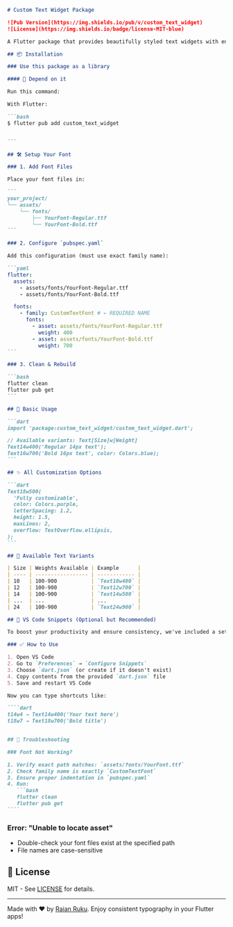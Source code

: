 `````markdown
# Custom Text Widget Package

![Pub Version](https://img.shields.io/pub/v/custom_text_widget)
![License](https://img.shields.io/badge/license-MIT-blue)

A Flutter package that provides beautifully styled text widgets with enforced font consistency.

## 📦 Installation

### Use this package as a library

#### 🔗 Depend on it

Run this command:

With Flutter:

```bash
$ flutter pub add custom_text_widget


```

## 🛠️ Setup Your Font

### 1. Add Font Files

Place your font files in:

```
your_project/
└── assets/
    └── fonts/
        ├── YourFont-Regular.ttf
        └── YourFont-Bold.ttf
```

### 2. Configure `pubspec.yaml`

Add this configuration (must use exact family name):

```yaml
flutter:
  assets:
    - assets/fonts/YourFont-Regular.ttf
    - assets/fonts/YourFont-Bold.ttf

  fonts:
    - family: CustomTextFont # ← REQUIRED NAME
      fonts:
        - asset: assets/fonts/YourFont-Regular.ttf
          weight: 400
        - asset: assets/fonts/YourFont-Bold.ttf
          weight: 700
```

### 3. Clean & Rebuild

```bash
flutter clean
flutter pub get
```

## 🎯 Basic Usage

```dart
import 'package:custom_text_widget/custom_text_widget.dart';

// Available variants: Text[Size]w[Weight]
Text14w400('Regular 14px text');
Text16w700('Bold 16px text', color: Colors.blue);
```

## ✨ All Customization Options

```dart
Text18w500(
  'Fully customizable',
  color: Colors.purple,
  letterSpacing: 1.2,
  height: 1.5,
  maxLines: 2,
  overflow: TextOverflow.ellipsis,
);
```

## 📏 Available Text Variants

| Size | Weights Available | Example      |
| ---- | ----------------- | ------------ |
| 10   | 100-900           | `Text10w400` |
| 12   | 100-900           | `Text12w700` |
| 14   | 100-900           | `Text14w500` |
| ...  | ...               | ...          |
| 24   | 100-900           | `Text24w900` |

## 🧠 VS Code Snippets (Optional but Recommended)

To boost your productivity and ensure consistency, we've included a set of VS Code snippets to instantly generate styled text widgets with predefined font sizes and weights.

### ✅ How to Use

1. Open VS Code
2. Go to `Preferences` → `Configure Snippets`
3. Choose `dart.json` (or create if it doesn't exist)
4. Copy contents from the provided `dart.json` file
5. Save and restart VS Code

Now you can type shortcuts like:

````dart
t14w4 → Text14w400('Your text here')
t18w7 → Text18w700('Bold title')


## 🚨 Troubleshooting

### Font Not Working?

1. Verify exact path matches: `assets/fonts/YourFont.ttf`
2. Check family name is exactly `CustomTextFont`
3. Ensure proper indentation in `pubspec.yaml`
4. Run:
   ```bash
   flutter clean
   flutter pub get
````
`````

### Error: "Unable to locate asset"

- Double-check your font files exist at the specified path
- File names are case-sensitive

## 📜 License

MIT - See [LICENSE](LICENSE) for details.

---

Made with ❤️ by [Raian Ruku](github.com/raian-ruku). Enjoy consistent typography in your Flutter apps!

```



```
